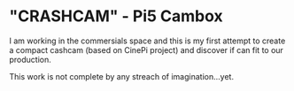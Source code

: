 # "CRASHCAM" - Pi5 Cambox

I am working in the commersials space and this is my first attempt to create a compact cashcam (based on CinePi project) and discover if can fit to our production.

This work is not complete by any streach of imagination...yet.
